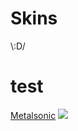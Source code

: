 # Skins
\\:D/
# test
[Metalsonic](https://failinq.s-ul.eu/6ZYLBpla)
![](https://failinq.s-ul.eu/YldbGuCJ)
